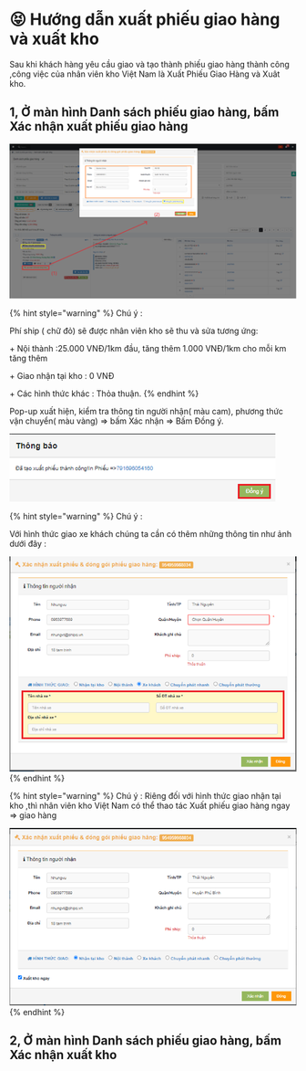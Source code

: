 # 😝 Hướng dẫn xuất phiếu giao hàng và xuất kho

Sau khi khách hàng yêu cầu giao và tạo thành phiếu giao hàng thành công ,công việc của nhân viên kho Việt Nam là Xuất Phiếu Giao Hàng và Xuât kho.

## 1, Ở màn hình Danh sách phiếu giao hàng, bấm Xác nhận xuất phiếu giao hàng

![](../../.gitbook/assets/tempsnip.png)

{% hint style="warning" %}
Chú ý :&#x20;

Phí ship ( chữ đỏ) sẽ được nhân viên kho sẽ thu và sửa tương ứng:

\+ Nội thành :25.000 VNĐ/1km đầu, tăng thêm 1.000 VNĐ/1km cho mỗi km tăng thêm

\+ Giao nhận tại kho : 0 VNĐ

\+ Các hình thức khác : Thỏa thuận.
{% endhint %}

Pop-up xuất hiện, kiểm tra thông tin người nhận( màu cam), phương thức vận chuyển( màu vàng) => bấm Xác nhận => Bấm Đồng ý.

![](../../.gitbook/assets/tempsnip1.png)

{% hint style="warning" %}
Chú ý :

Với hình thức giao xe khách chúng ta cần  có thêm những thông tin như ảnh dưới đây :



![](../../.gitbook/assets/tempsnip2.png)
{% endhint %}

{% hint style="warning" %}
Chú ý : Riêng đối với hình thức giao nhận tại kho ,thì nhân viên kho Việt Nam có thể thao tác Xuất phiếu giao hàng ngay => giao hàng

![](../../.gitbook/assets/tempsnip3.PNG)
{% endhint %}

## 2, Ở màn hình Danh sách phiếu giao hàng, bấm Xác nhận xuất kho

